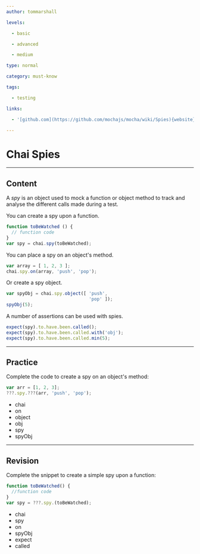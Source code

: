 ```yaml
---
author: tommarshall

levels:

  - basic

  - advanced

  - medium

type: normal

category: must-know

tags:

  - testing

links:

  - '[github.com](https://github.com/mochajs/mocha/wiki/Spies){website}'

---
```

# Chai Spies

---
## Content

A *spy* is an object used to mock a function or object method to track and analyse the different calls made during a test.

You can create a spy upon a function.
```JavaScript
function toBeWatched () {
  // function code
}
var spy = chai.spy(toBeWatched);
```
You can place a spy on an object's method.
```JavaScript
var array = [ 1, 2, 3 ];
chai.spy.on(array, 'push', 'pop');
```
Or create a spy object.
```JavaScript
var spyObj = chai.spy.object([ 'push',
                               'pop' ]);
spyObj(5);
```
A number of assertions can be used with spies.
```JavaScript
expect(spy).to.have.been.called();
expect(spy).to.have.been.called.with('obj');
expect(spy).to.have.been.called.min(5);
```

---
## Practice

Complete the code to create a spy on an object's method:

```javascript
var arr = [1, 2, 3];
???.spy.???(arr, 'push', 'pop');
```

* chai
* on
* object
* obj
* spy
* spyObj

---
## Revision

Complete the snippet to create a simple spy upon a function:
```javascript
function toBeWatched() {
  //function code
}
var spy = ???.spy.(toBeWatched);
```

* chai
* spy
* on
* spyObj
* expect
* called